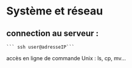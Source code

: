 # Système et réseau

## connection au serveur :   

    ``` ssh user@adresseIP```

accès en ligne de commande Unix :
 ls, cp, mv...